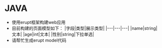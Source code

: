 # JAVA

- 使用erupt框架构建web应用
- 目前构建的页面模型如下：
  |字段|类型|展示类型|
  |---|---|---|
  |name|string|文本| 
  |age|int|文本|
  |性别|string|下拉单选|
- 请帮忙生成erupt model代码
